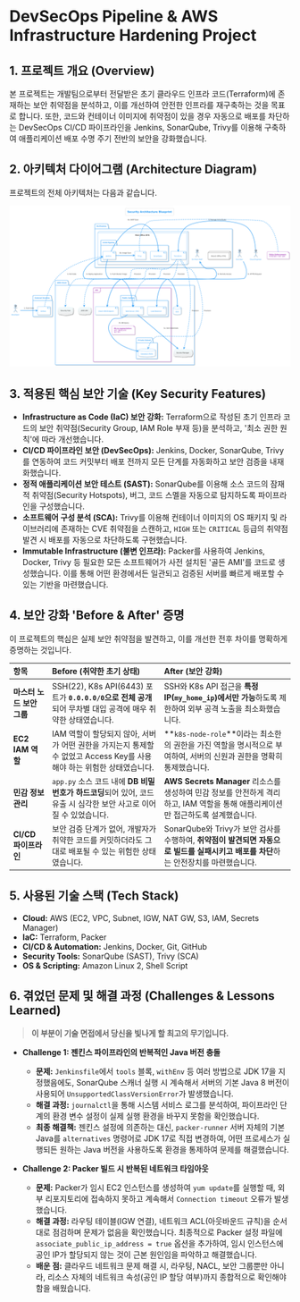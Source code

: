 

# DevSecOps Pipeline & AWS Infrastructure Hardening Project

## 1\. 프로젝트 개요 (Overview)

본 프로젝트는 개발팀으로부터 전달받은 초기 클라우드 인프라 코드(Terraform)에 존재하는 보안 취약점을 분석하고, 이를 개선하여 안전한 인프라를 재구축하는 것을 목표로 합니다. 또한, 코드와 컨테이너 이미지에 취약점이 있을 경우 자동으로 배포를 차단하는 DevSecOps CI/CD 파이프라인을 Jenkins, SonarQube, Trivy를 이용해 구축하여 애플리케이션 배포 수명 주기 전반의 보안을 강화했습니다.

## 2\. 아키텍처 다이어그램 (Architecture Diagram)

프로젝트의 전체 아키텍처는 다음과 같습니다.

![Architecture Diagram](https://github.com/Taegi97/vulnerable-app/blob/506f4a8637f63b3dde6cb2535a534641d68b997c/RLHVRnj547_VJp7a0P98lee_KAYggevTqW1ftPnf7n2Azkx6zkAxtMDtpy52aH1FIFG1X08lVYW2YJxq8MehfPNA5xAFxy3ihS_EoNc8l3VpcvdVp6ycjutbsXPPojwo8ymGCcvH2zvIXKs5HCQii2b2Y76XXPr2MySZOJ6sXKROImlCjP2MCHvRfQ6B4qnLZXguWGGdI_DM9.png?raw=true)

## 3\. 적용된 핵심 보안 기술 (Key Security Features)

  * **Infrastructure as Code (IaC) 보안 강화:** Terraform으로 작성된 초기 인프라 코드의 보안 취약점(Security Group, IAM Role 부재 등)을 분석하고, '최소 권한 원칙'에 따라 개선했습니다.
  * **CI/CD 파이프라인 보안 (DevSecOps):** Jenkins, Docker, SonarQube, Trivy를 연동하여 코드 커밋부터 배포 전까지 모든 단계를 자동화하고 보안 검증을 내재화했습니다.
  * **정적 애플리케이션 보안 테스트 (SAST):** SonarQube를 이용해 소스 코드의 잠재적 취약점(Security Hotspots), 버그, 코드 스멜을 자동으로 탐지하도록 파이프라인을 구성했습니다.
  * **소프트웨어 구성 분석 (SCA):** Trivy를 이용해 컨테이너 이미지의 OS 패키지 및 라이브러리에 존재하는 CVE 취약점을 스캔하고, `HIGH` 또는 `CRITICAL` 등급의 취약점 발견 시 배포를 자동으로 차단하도록 구현했습니다.
  * **Immutable Infrastructure (불변 인프라):** Packer를 사용하여 Jenkins, Docker, Trivy 등 필요한 모든 소프트웨어가 사전 설치된 '골든 AMI'를 코드로 생성했습니다. 이를 통해 어떤 환경에서든 일관되고 검증된 서버를 빠르게 배포할 수 있는 기반을 마련했습니다.

## 4\. 보안 강화 'Before & After' 증명

이 프로젝트의 핵심은 실제 보안 취약점을 발견하고, 이를 개선한 전후 차이를 명확하게 증명하는 것입니다.

| 항목 | Before (취약한 초기 상태) | After (보안 강화) |
| :--- | :--- | :--- |
| **마스터 노드 보안 그룹** | SSH(22), K8s API(6443) 포트가 **`0.0.0.0/0`으로 전체 공개**되어 무차별 대입 공격에 매우 취약한 상태였습니다. | SSH와 K8s API 접근을 **특정 IP(`my_home_ip`)에서만 가능**하도록 제한하여 외부 공격 노출을 최소화했습니다. |
| **EC2 IAM 역할** | IAM 역할이 할당되지 않아, 서버가 어떤 권한을 가지는지 통제할 수 없었고 Access Key를 사용해야 하는 위험한 상태였습니다. | \*\*`k8s-node-role`\*\*이라는 최소한의 권한을 가진 역할을 명시적으로 부여하여, 서버의 신원과 권한을 명확히 통제했습니다. |
| **민감 정보 관리** | `app.py` 소스 코드 내에 **DB 비밀번호가 하드코딩**되어 있어, 코드 유출 시 심각한 보안 사고로 이어질 수 있었습니다. | **AWS Secrets Manager** 리소스를 생성하여 민감 정보를 안전하게 격리하고, IAM 역할을 통해 애플리케이션만 접근하도록 설계했습니다. |
| **CI/CD 파이프라인** | 보안 검증 단계가 없어, 개발자가 취약한 코드를 커밋하더라도 그대로 배포될 수 있는 위험한 상태였습니다. | SonarQube와 Trivy가 보안 검사를 수행하여, **취약점이 발견되면 자동으로 빌드를 실패시키고 배포를 차단**하는 안전장치를 마련했습니다. |

## 5\. 사용된 기술 스택 (Tech Stack)

  * **Cloud:** AWS (EC2, VPC, Subnet, IGW, NAT GW, S3, IAM, Secrets Manager)
  * **IaC:** Terraform, Packer
  * **CI/CD & Automation:** Jenkins, Docker, Git, GitHub
  * **Security Tools:** SonarQube (SAST), Trivy (SCA)
  * **OS & Scripting:** Amazon Linux 2, Shell Script

## 6\. 겪었던 문제 및 해결 과정 (Challenges & Lessons Learned)

> **이 부분이 기술 면접에서 당신을 빛나게 할 최고의 무기입니다.**

  * **Challenge 1: 젠킨스 파이프라인의 반복적인 Java 버전 충돌**

      * **문제:** `Jenkinsfile`에서 `tools` 블록, `withEnv` 등 여러 방법으로 JDK 17을 지정했음에도, SonarQube 스캐너 실행 시 계속해서 서버의 기본 Java 8 버전이 사용되어 `UnsupportedClassVersionError`가 발생했습니다.
      * **해결 과정:** `journalctl`을 통해 시스템 서비스 로그를 분석하여, 파이프라인 단계의 환경 변수 설정이 실제 실행 환경을 바꾸지 못함을 확인했습니다.
      * **최종 해결책:** 젠킨스 설정에 의존하는 대신, `packer-runner` 서버 자체의 기본 Java를 `alternatives` 명령어로 JDK 17로 직접 변경하여, 어떤 프로세스가 실행되든 원하는 Java 버전을 사용하도록 환경을 통제하여 문제를 해결했습니다.

  * **Challenge 2: Packer 빌드 시 반복된 네트워크 타임아웃**

      * **문제:** Packer가 임시 EC2 인스턴스를 생성하여 `yum update`를 실행할 때, 외부 리포지토리에 접속하지 못하고 계속해서 `Connection timeout` 오류가 발생했습니다.
      * **해결 과정:** 라우팅 테이블(IGW 연결), 네트워크 ACL(아웃바운드 규칙)을 순서대로 점검하며 문제가 없음을 확인했습니다. 최종적으로 Packer 설정 파일에 `associate_public_ip_address = true` 옵션을 추가하여, 임시 인스턴스에 공인 IP가 할당되지 않는 것이 근본 원인임을 파악하고 해결했습니다.
      * **배운 점:** 클라우드 네트워크 문제 해결 시, 라우팅, NACL, 보안 그룹뿐만 아니라, 리소스 자체의 네트워크 속성(공인 IP 할당 여부)까지 종합적으로 확인해야 함을 배웠습니다.
